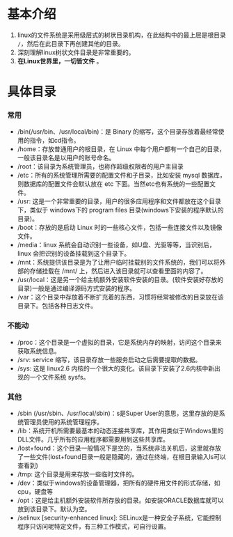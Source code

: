 # 基本介绍

1. linux的文件系统是采用级层式的树状目录机构，在此结构中的最上层是根目录 `/`，然后在此目录下再创建其他的目录。
2. 深刻理解linux树状文件目录是非常重要的。
3. **在Linux世界里，一切皆文件** 。

# 具体目录

### 常用

* /bin(/usr/bin、/usr/local/bin)：是 Binary 的缩写，这个目录存放着最经常使用的指令，如cd指令。
* /home：存放普通用户的根目录，在 Linux 中每个用户都有一个自己的目录，一般该目录名是以用户的账号命名。
* /root：该目录为系统管理员，也称作超级权限者的用户主目录
* /etc：所有的系统管理所需要的配置文件和子目录，比如安装 mysql 数据库，则数据库的配置文件会默认放在 etc 下面。当然etc也有系统的一些配置文件。
* /usr: 这是一个非常重要的目录，用户的很多应用程序和文件都放在这个目录下，类似于 windows下的 program files 目录(windows下安装的程序默认的目录)。
* /boot：存放的是启动 Linux 时的一些核心文件，包括一些连接文件以及镜像文件。
* /media：linux 系统会自动识别一些设备，如U盘、光驱等等，当识别后，linux 会把识别的设备挂载到这个目录下。
* /mnt：系统提供该目录是为了让用户临时挂载别的文件系统的，我们可以将外部的存储挂载在 /mnt/ 上，然后进入该目录就可以查看里面的内容了。
* /usr/local：这是另一个给主机额外安装软件安装的目录。(软件安装好存放的目录)一般是通过编译源码方式安装的程序。
* /var：这个目录中存放着不断扩充着的东西，习惯将经常被修改的目录放在该目录下。包括各种日志文件。

### 不能动

* /proc：这个目录是一个虚拟的目录，它是系统内存的映射，访问这个目录来获取系统信息。
* /srv: service 缩写，该目录存放一些服务启动之后需要提取的数据。
* /sys: 这是 linux2.6 内核的一个很大的变化。该目录下安装了2.6内核中新出现的一个文件系统 sysfs。

### 其他

* /sbin (/usr/sbin、/usr/local/sbin)：s是Super User的意思，这里存放的是系统管理员使用的系统管理程序。
* /lib：系统开机所需要最基本的动态连接共享库，其作用类似于Windows里的DLL文件。几乎所有的应用程序都需要用到这些共享库。
* /lost+found：这个目录一般情况下是空的，当系统非法关机后，这里就存放了一些文件(lost+found目录一般是隐藏的，通过在终端，在根目录输入ls可以查看到)
* /tmp: 这个目录是用来存放一些临时文件的。
* /dev：类似于windows的设备管理器，把所有的硬件用文件的形式存储，如cpu，硬盘等
* /opt：这是给主机额外安装软件所存放的目录。如安装ORACLE数据库就可以放到该目录下。默认为空。
* /selinux [security-enhanced linux]: SELinux是一种安全子系统，它能控制程序只访问呢特定文件，有三种工作模式，可自行设置。
